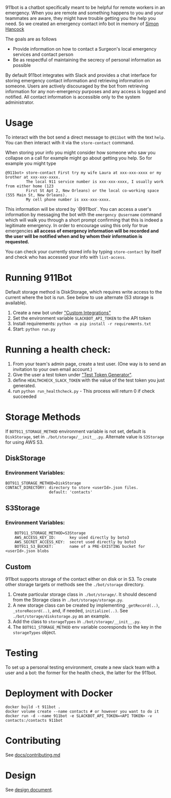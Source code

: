 911bot is a chatbot specifically meant to be helpful for remote workers in an
emergency. When you are remote and something happens to you and your teammates
are aware, they might have trouble getting you the help you need. So we created
an emergency contact info bot in memory of
[Simon Hancock](http://rochestercremation.com/obituary/joseph-simon-hancock)

The goals are as follows

-   Provide information on how to contact a Surgeon's local emergency services
    and contact person
-   Be as respectful of maintaining the secrecy of personal information as
    possible

By default 911bot integrates with Slack and provides a chat interface for storing emergency contact information and retrieving information on someone. Users are actively discouraged by the bot from retrieving information for any non-emergency purposes and any access is logged and notified. All contact information is accessible only to the system administrator.

# Usage

To interact with the bot send a direct message to `@911bot` with the text
`help`. You can then interact with it via the `store-contact` command.

When storing your info you might consider how someone who saw you collapse on a
call for example might go about getting you help. So for example you might type

    @911bot> store-contact First try my wife Laura at xxx-xxx-xxxx or my brother at xxx-xxx-xxxx.
             The local 911 service number is xxx-xxx-xxxx, I usually work from either home (123
             First St Apt 2, New Orleans) or the local co-working space (555 Main St, New Orleans).
             My cell phone number is xxx-xxx-xxxx.

This information will be stored by \`@911bot\`. You can access a user's
information by messaging the bot with the `emergency @username` command which
will walk you through a short prompt confirming that this is indeed a legitimate
emergency. In order to encourage using this only for true emergencies **all
access of emergency information will be recorded and the user will be notified
when and by whom their information is requested.**

You can check your currently stored info by typing `store-contact` by itself and
check who has accessed your info with `list-access`.


# Running 911Bot

Default storage method is DiskStorage, which requires write access to the current where 
the bot is run. See below to use alternate (S3 storage is available).

1.  Create a new bot under
    ["Custom Integrations"](https://surgellc.slack.com/apps/manage/custom-integrations)
2.  Set the environment variable `SLACKBOT_API_TOKEN` to the API token
3.  Install requirements: `python -m pip install -r requirements.txt`
4.  Start: `python run.py`


# Running a health check:

1.  From your team's admin page, create a test user. (One way is to send an
    invitation to your own email account.)
2.  Give the user a test token under
    ["Test Token Generator"](https://api.slack.com/docs/oauth-test-tokens).
3.  define `HEALTHCHECK_SLACK_TOKEN` with the value of the test token you just
    generated.
4.  run `python run_healthcheck.py` - This process will return 0 if check
    succeeded

# Storage Methods

If `BOT911_STORAGE_METHOD` environment variable is not set, default is `DiskStorage`, set in
`./bot/storage/__init__.py`. Alternate value is `S3Storage` for using AWS S3.

## DiskStorage

### Environment Variables:
    BOT911_STORAGE_METHOD=DiskStorage
    CONTACT_DIRECTORY: directory to store <userId>.json files.
                       default: 'contacts'

## S3Storage

### Environment Variables:
        BOT911_STORAGE_METHOD=S3Storage
        AWS_ACCESS_KEY_ID:      key used directly by boto3
        AWS_SECRET_ACCESS_KEY:  secret used directly by boto3 
        BOT911_S3_BUCKET:       name of a PRE-EXISTING bucket for <userId>.json blobs
        

## Custom

911bot supports storage of the contact either on disk or in S3. To create other storage
targets or methods see the `./bot/storage` directory. 

1. Create particular storage class in `./bot/storage/`. It should descend from 
   the Storage class in `./bot/storage/storage.py`. 
1. A new storage class can be created by implementing `_getRecord(..)`, 
   `_storeRecord(..)`, and, if needed, `initialize(..)`. See `./bot/storage/diskstorage.py` 
   as an example. 
1. Add the class to `storageTypes` in `./bot/storage/__init__.py`.
1. The `BOT911_STORAGE_METHOD` env variable cooresponds to the key in the `storageTypes`
   object.

# Testing

To set up a personal testing environment, create a new slack team with a user
and a bot: the former for the health check, the latter for the 911bot.

# Deployment with Docker

    docker build -t 911bot .
    docker volume create --name contacts # or however you want to do it
    docker run -d --name 911bot -e SLACKBOT_API_TOKEN=<API TOKEN> -v contacts:/contacts 911bot

# Contributing

See [docs/contributing.md](docs/contributing.md)

# Design

See [design document](docs/design/design.org).


